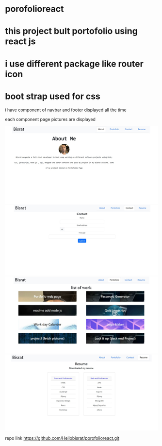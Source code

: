 # porofolioreact
<bisrat mengesha>

 # this project bult portofolio using react js

 # i use different package like router icon 

 # boot strap used for css

 i have component of navbar and footer displayed all the time

 each component page pictures are displayed

 <img src='./portfolio/src/assets/About.jpg'>
 <img src='./portfolio/src/assets/Contact.jpg'>
 <img src='./portfolio/src/assets/Portofolio.jpg'>
 <img src='./portfolio/src/assets/Resume.jpg'>
 


























repo link https://github.com/Hellobisrat/porofolioreact.git
